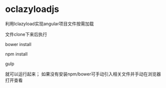 # oclazyloadjs
利用lclazyload实现angular项目文件按需加载


文件clone下来后执行

bower install

npm install

gulp

就可以运行起来； 如果没有安装npm/bower可手动引入相关文件并手动在浏览器打开查看
